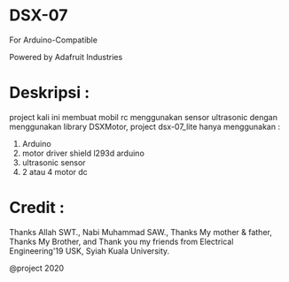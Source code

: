 # DSX-07
For Arduino-Compatible

Powered by Adafruit Industries

# Deskripsi : 
project kali ini membuat mobil rc menggunakan sensor ultrasonic dengan menggunakan library DSXMotor,
project dsx-07_lite hanya menggunakan :

1. Arduino
2. motor driver shield l293d arduino
3. ultrasonic sensor
4. 2 atau 4 motor dc

# Credit    : 
Thanks Allah SWT., Nabi Muhammad SAW., Thanks My mother & father, Thanks My Brother, and Thank you my friends from Electrical Engineering'19 USK, Syiah Kuala University. 

@project 2020
